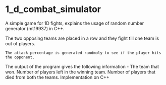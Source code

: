 # 1_d_combat_simulator
A simple game for 1D fights, explains the usage of random number generator (mt19937) in C++.

The two opposing teams are placed in a row and they fight till one team is out of players. 

	The attack percentage is generated randmoly to see if the player hits the opponent.
	
  The output of the program gives the following information - 
		The team that won.
		Number of players left in the winning team.
		Number of players that died from both the teams.
Implementation on C++
 
